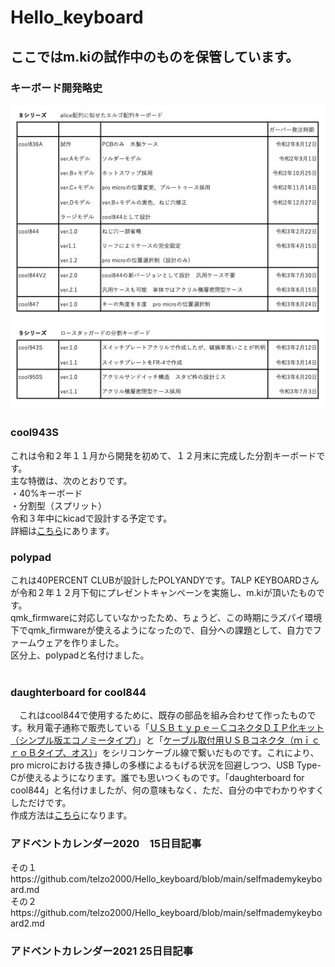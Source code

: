 # Hello_keyboard

## ここではm.kiの試作中のものを保管しています。

### キーボード開発略史
![](img/cool001.jpg)

### cool943S
これは令和２年１１月から開発を初めて、１２月末に完成した分割キーボードです。<br>
主な特徴は、次のとおりです。<br>
・40%キーボード<br>
・分割型（スプリット）<br>
令和３年中にkicadで設計する予定です。<br>
詳細は[こちら](https://github.com/telzo2000/Hello_keyboard/blob/main/cool943S/README.md)にあります。
<br>

### polypad
これは40PERCENT CLUBが設計したPOLYANDYです。TALP KEYBOARDさんが令和２年１２月下旬にプレゼントキャンペーンを実施し、m.kiが頂いたものです。<br>
qmk_firmwareに対応していなかったため、ちょうど、この時期にラズパイ環境下でqmk_firmwareが使えるようになったので、自分への課題として、自力でファームウェアを作りました。<br>
区分上、polypadと名付けました。<br>
<br>

### daughterboard for cool844
　これはcool844で使用するために、既存の部品を組み合わせて作ったものです。秋月電子通称で販売している「[ＵＳＢｔｙｐｅ－ＣコネクタＤＩＰ化キット（シンプル版エコノミータイプ）](https://akizukidenshi.com/catalog/g/gK-15426/)」と「[ケーブル取付用ＵＳＢコネクタ（ｍｉｃｒｏＢタイプ、オス）](https://akizukidenshi.com/catalog/g/gC-07666/)」をシリコンケーブル線で繋いだものです。これにより、pro microにおける抜き挿しの多様によるもげる状況を回避しつつ、USB Type-Cが使えるようになります。誰でも思いつくものです。「daughterboard for cool844」と名付けましたが、何の意味もなく、ただ、自分の中でわかりやすくしただけです。<br>
 作成方法は[こちら](https://github.com/telzo2000/Hello_keyboard/blob/main/dbforcool844/buildlog.md)になります。<br>


### アドベントカレンダー2020　15日目記事
その１https://github.com/telzo2000/Hello_keyboard/blob/main/selfmademykeyboard.md
<br>
その２https://github.com/telzo2000/Hello_keyboard/blob/main/selfmademykeyboard2.md
<br>

### アドベントカレンダー2021 25日目記事
